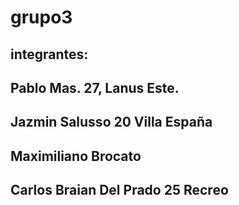 # grupo3
## integrantes:
## Pablo Mas. 27, Lanus Este.
## Jazmin Salusso 20 Villa España
## Maximiliano Brocato
## Carlos Braian Del Prado 25 Recreo